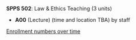 **SPPS 502**: Law & Ethics Teaching (3 units)

- **A00** (Lecture) (time and location TBA) by staff

[Enrollment numbers over time](./SPPS502.tsv)
